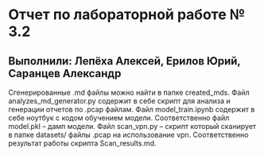 # Отчет по лабораторной работе № 3.2
## Выполнили: Лепёха Алексей, Ерилов Юрий, Саранцев Александр

Сгенерированные .md файлы можно найти в папке created_mds. 
Файл analyzes_md_generator.py содержит в себе скрипт для анализа и генерации отчетов по .pcap файлам. 
Файл model_train.ipynb содержит в себе ноутбук с кодом обучением модели. Соответственно файл model.pkl – дамп модели.
Файл scan_vpn.py – скрипт который сканирует в папке datasets/ файлы .pcap на использование vpn.
Соответственно результат работы скрипта Scan_results.md.

 
